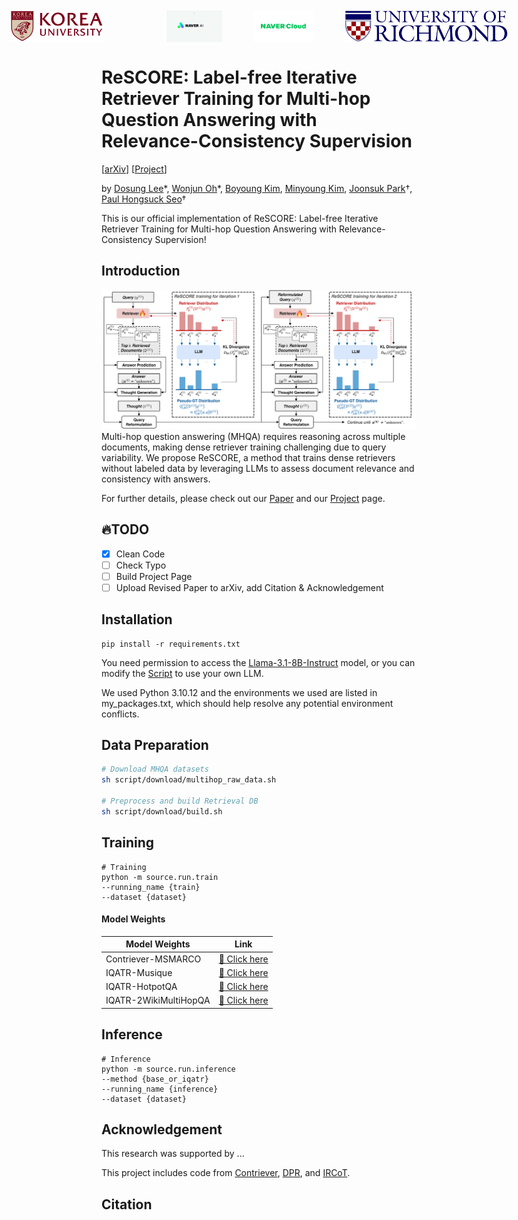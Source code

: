 <div style="display: flex; justify-content: center; align-items: center; gap: 50px;">
  <img src="assets/ku-logo.png" alt="korea" height="50">
  <a href="https://miil.korea.ac.kr/" target="_blank">
    <img src="assets/miil.png" alt="miil" height="50">
  </a>
  
  <img src="assets/naver_ai.png" alt="naver_ai" height="50">
  <img src="assets/naver_cloud.png" alt="naver_cloud" height="50">
  <img src="assets/richmond.png" alt="richmond" height="50">
</div>

# ReSCORE: Label-free Iterative Retriever Training for Multi-hop Question Answering with Relevance-Consistency Supervision

[[arXiv](https://arxiv.org/abs/)] [[Project](https://leeds1219.github.io/ReSCORE-Project-Page/)] <br>

by [Dosung Lee](https://leeds1219.github.io/)\*, [Wonjun Oh](https://github.com/owj0421)\*, [Boyoung Kim](bykimby.github.io), [Minyoung Kim](https://github.com/EuroMinyoung186), [Joonsuk Park](http://www.mathcs.richmond.edu/~jpark/)†, [Paul Hongsuck Seo](https://miil.korea.ac.kr/)†

This is our official implementation of ReSCORE: Label-free Iterative Retriever Training for Multi-hop Question Answering with Relevance-Consistency Supervision! 

## Introduction
![Figure](assets/figure.png)
Multi-hop question answering (MHQA) requires reasoning across multiple documents, making dense retriever training challenging due to query variability. We propose ReSCORE, a method that trains dense retrievers without labeled data by leveraging LLMs to assess document relevance and consistency with answers.

For further details, please check out our [Paper](https://arxiv.org/abs/) and our [Project](https://leeds1219.github.io/ReSCORE-Project-Page/) page.

## :fire:TODO
- [x] Clean Code
- [ ] Check Typo
- [ ] Build Project Page
- [ ] Upload Revised Paper to arXiv, add Citation & Acknowledgement

## Installation
```
pip install -r requirements.txt
```

You need permission to access the [Llama-3.1-8B-Instruct](https://huggingface.co/meta-llama/Llama-3.1-8B-Instruct) model, or you can modify the [Script](/source/module/generate/llama.py) to use your own LLM.

We used Python 3.10.12 and the environments we used are listed in my_packages.txt, which should help resolve any potential environment conflicts.

## Data Preparation
```bash
# Download MHQA datasets
sh script/download/multihop_raw_data.sh

# Preprocess and build Retrieval DB
sh script/download/build.sh
```

## Training
```
# Training
python -m source.run.train
--running_name {train}
--dataset {dataset}
```

#### Model Weights
| Model Weights | Link |
|--------------|------|
| Contriever-MSMARCO | [🔗 Click here](https://huggingface.co/facebook/contriever-msmarco) |
| IQATR-Musique | [🔗 Click here](https://huggingface.co/Lee1219/iqatr-musique) |
| IQATR-HotpotQA | [🔗 Click here](https://huggingface.co/Lee1219/iqatr-hotpotqa) |
| IQATR-2WikiMultiHopQA | [🔗 Click here](https://huggingface.co/Lee1219/iqatr-2wikimhqa) |

## Inference
```
# Inference
python -m source.run.inference
--method {base_or_iqatr}
--running_name {inference}
--dataset {dataset}
```

## Acknowledgement
This research was supported by ...

This project includes code from [Contriever](https://github.com/facebookresearch/contriever), [DPR](https://github.com/facebookresearch/DPR), and [IRCoT](https://github.com/StonyBrookNLP/ircot).

## Citation
```BibTeX

```
